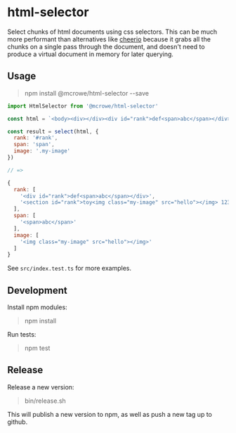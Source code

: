 # html-selector

Select chunks of html documents using css selectors. This can be much more performant than alternatives like [cheerio](https://github.com/cheeriojs/cheerio) because it grabs all the chunks on a single pass through the document, and doesn't need to produce a virtual document in memory for later querying.

## Usage

> npm install @mcrowe/html-selector --save

```js
import HtmlSelector from '@mcrowe/html-selector'

const html = `<body><div></div><div id="rank">def<span>abc</span></div><div><section id="rank">toy<img class="my-image" src="hello" /> 123 </section></div></body>`

const result = select(html, {
  rank: '#rank',
  span: 'span',
  image: '.my-image'
})

// =>

{
  rank: [
    '<div id="rank">def<span>abc</span></div>',
    '<section id="rank">toy<img class="my-image" src="hello"></img> 123 </section>'
  ],
  span: [
    '<span>abc</span>'
  ],
  image: [
    '<img class="my-image" src="hello"></img>'
  ]
}
```

See `src/index.test.ts` for more examples.

## Development

Install npm modules:

> npm install

Run tests:

> npm test

## Release

Release a new version:

> bin/release.sh

This will publish a new version to npm, as well as push a new tag up to github.
